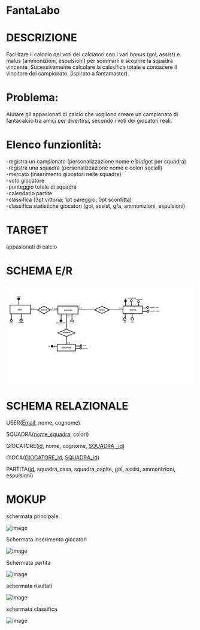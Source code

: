 # FantaLabo
# DESCRIZIONE 
Facilitare il calcolo dei voti dei calciatori con i vari bonus (gol, assist) e malus (ammonizioni, espulsioni) per sommarli e scoprire la squadra vincente. Sucessivamente calcolare la calssifica totale e conoscere il vincitore del campionato.  (ispirato a fantamaster).
# Problema:  
Aiutare gli appasionati di calcio che vogliono creare un campionato di fantacalcio tra amici per divertirsi, secondo i voti dei giocatori reali.
# Elenco funzionlità:  
-registra un campionato (personalizzazione nome e budget per squadra)  
-registra una squadra (personalizzazione nome e colori sociali)  
-mercato (inserimento giocatori nelle squadre)  
-voto giocatore  
-punteggio totale di squadra  
-calendario partite  
-classifica (3pt vittoria; 1pt pareggio; 0pt sconfitta)  
-classifica statistiche giocatori (gol, assist, g/a, ammonizioni, espulsioni)
# TARGET
appasionati di calcio
# SCHEMA E/R
![alt text](ER.png)
# SCHEMA RELAZIONALE
USER(<ins>Email</ins>, nome, cognome)

SQUADRA(<ins>nome_squadra</ins>, colori)

GIOCATORE(<ins>id</ins>, nome, cognome, <ins>SQUADRA _id</ins>)

GIOCA(<ins>GIOCATORE_id</ins>, <ins>SQUADRA_id</ins>)

PARTITA(<ins>id</ins>, squadra_casa, squadra_ospite, gol, assist, ammonizioni, espulsioni)


# MOKUP
schermata principale

![image](https://github.com/SamueleLabollita/FantaLabo/assets/101709291/99130e94-0e9b-4d41-8633-e6ffac0cec5f)

Schermata inserimento giocatori

![image](https://github.com/SamueleLabollita/FantaLabo/assets/101709291/0cb1fe5d-6ac2-4418-a4c4-90d985c32e24)

Schermata partita

![image](https://github.com/SamueleLabollita/FantaLabo/assets/101709291/5baf6509-ff00-42c0-a8ba-5a846f2c266f)

schermata risultati

![image](https://github.com/SamueleLabollita/FantaLabo/assets/101709291/35f127c4-3878-4c75-bc10-6877032b97cc)

schermata classifica

![image](https://github.com/SamueleLabollita/FantaLabo/assets/101709291/62d6b637-6782-4d46-8b20-6b8fe6f903bb)
